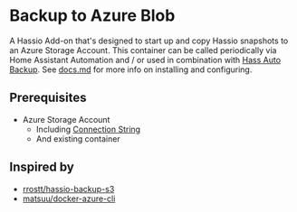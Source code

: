 # Backup to Azure Blob

A Hassio Add-on that's designed to start up and copy Hassio snapshots to an Azure Storage Account. This container can be called periodically via Home Assistant Automation and / or used in combination with [Hass Auto Backup](https://github.com/jcwillox/hass-auto-backup). See [docs.md](DOCS.md) for more info on installing and configuring.

## Prerequisites

* Azure Storage Account
  * Including [Connection String](https://docs.microsoft.com/en-us/azure/storage/common/storage-account-keys-manage?tabs=azure-portal#view-account-access-keys)
  * And existing container

## Inspired by

* [rrostt/hassio-backup-s3](https://github.com/rrostt/hassio-backup-s3)
* [matsuu/docker-azure-cli](https://github.com/matsuu/docker-azure-cli)
